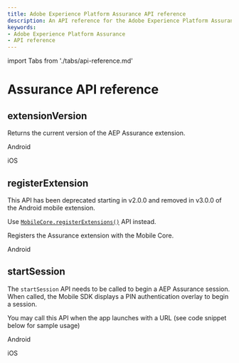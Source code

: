 ```yaml
---
title: Adobe Experience Platform Assurance API reference
description: An API reference for the Adobe Experience Platform Assurance mobile extension.
keywords:
- Adobe Experience Platform Assurance
- API reference
---
```


import Tabs from './tabs/api-reference.md'

# Assurance API reference

## extensionVersion

Returns the current version of the AEP Assurance extension.

<TabsBlock orientation="horizontal" slots="heading, content" repeat="2"/>

Android

<Tabs query="platform=android&api=extension-version"/>

iOS

<Tabs query="platform=ios&api=extension-version"/>

<!--- React Native

<Tabs query="platform=react-native&api=extension-version"/>

Flutter

<Tabs query="platform=flutter&api=extension-version"/> --->

## registerExtension

<InlineAlert variant="warning" slots="header, text1"/>

This API has been deprecated starting in v2.0.0 and removed in v3.0.0 of the Android mobile extension.

Use [`MobileCore.registerExtensions()`](../mobile-core/api-reference.md#registerextensions) API instead.

Registers the Assurance extension with the Mobile Core.

<TabsBlock orientation="horizontal" slots="heading, content" repeat="1"/>

Android

<Tabs query="platform=android&api=register-extension"/>

## startSession

The `startSession` API needs to be called to begin a AEP Assurance session. When called, the Mobile SDK displays a PIN authentication overlay to begin a session.

<InlineAlert variant="info" slots="text"/>

You may call this API when the app launches with a URL (see code snippet below for sample usage)

<TabsBlock orientation="horizontal" slots="heading, content" repeat="2"/>

Android

<Tabs query="platform=android&api=start-session"/>

iOS

<Tabs query="platform=ios&api=start-session"/>

<!--- React Native

<Tabs query="platform=react-native&api=start-session"/>

Flutter

<Tabs query="platform=flutter&api=start-session"/> --->
